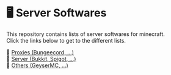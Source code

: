 # 🖥 Server Softwares
This repository contains lists of server softwares for minecraft.
</br>
Click the links below to get to the different lists.

📕 <a href="PROXIES.md">Proxies (Bungeecord, ...)</a>
</br>
📗 <a href="SERVERS.md">Server (Bukkit, Spigot, ...)</a>
</br>
📘 <a href="OTHERS.md">Others (GeyserMC, ...)</a>
